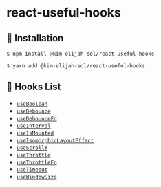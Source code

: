 # react-useful-hooks

## 🚀 Installation

```shell
$ npm install @kim-elijah-sol/react-useful-hooks
```

```shell
$ yarn add @kim-elijah-sol/react-useful-hooks
```

## 📘 Hooks List

- [`useBoolean`](https://github.com/kim-elijah-sol/react-useful-hooks/blob/main/src/useBoolean.md)
- [`useDebounce`](https://github.com/kim-elijah-sol/react-useful-hooks/blob/main/src/useDebounce.md)
- [`useDebounceFn`](https://github.com/kim-elijah-sol/react-useful-hooks/blob/main/src/useDebounceFn.md)
- [`useInterval`](https://github.com/kim-elijah-sol/react-useful-hooks/blob/main/src/useInterval.md)
- [`useIsMounted`](https://github.com/kim-elijah-sol/react-useful-hooks/blob/main/src/useIsMounted.md)
- [`useIsomorphicLayoutEffect`](https://github.com/kim-elijah-sol/react-useful-hooks/blob/main/src/useIsomorphicLayoutEffect.md)
- [`useScrollY`](https://github.com/kim-elijah-sol/react-useful-hooks/blob/main/src/useScrollY.md)
- [`useThrottle`](https://github.com/kim-elijah-sol/react-useful-hooks/blob/main/src/useThrottle.md)
- [`useThrottleFn`](https://github.com/kim-elijah-sol/react-useful-hooks/blob/main/src/useThrottleFn.md)
- [`useTimeout`](https://github.com/kim-elijah-sol/react-useful-hooks/blob/main/src/useTimeout.md)
- [`useWindowSize`](https://github.com/kim-elijah-sol/react-useful-hooks/blob/main/src/useWindowSize.md)
